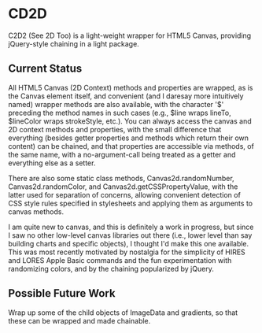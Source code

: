 CD2D
====
C2D2 (See 2D Too) is a light-weight wrapper for HTML5 Canvas, providing jQuery-style chaining in a light package.

Current Status
--------------
All HTML5 Canvas (2D Context) methods and properties are wrapped, as is the Canvas element itself, and convenient 
(and I daresay more intuitively named) wrapper methods are also available, with the character '$' preceding the method 
names in such cases (e.g., $line wraps lineTo, $lineColor wraps strokeStyle, etc.). You can always access the 
canvas and 2D context methods and properties, with the small difference that everything (besides getter properties 
and methods which return their own content) can be chained, and that properties are accessible via methods, 
of the same name, with a no-argument-call being treated as a getter and everything else as a setter. 

There are also some static class methods, Canvas2d.randomNumber, Canvas2d.randomColor, and Canvas2d.getCSSPropertyValue,
with the latter used for separation of concerns, allowing convenient detection of CSS style rules specified in
stylesheets and applying them as arguments to canvas methods.

I am quite new to canvas, and this is definitely a work in progress, but since I saw no other low-level canvas 
libraries out there (i.e., lower level than say building charts and specific objects), I thought I'd make this 
one available. This was most recently motivated by nostalgia for the simplicity of HIRES and LORES Apple Basic
commands and the fun experimentation with randomizing colors, and by the chaining popularized by jQuery.


Possible Future Work
--------------------
Wrap up some of the child objects of ImageData and gradients, so that these can be wrapped and made chainable.